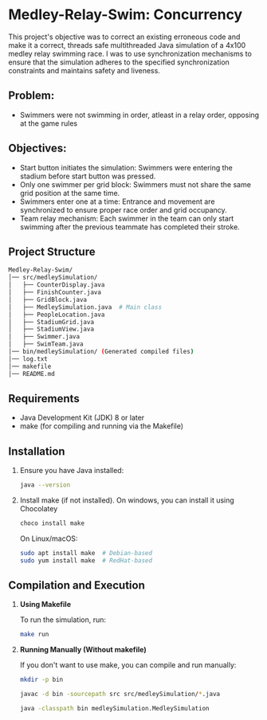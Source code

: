 # Medley-Relay-Swim: Concurrency
This project's objective was to correct an existing erroneous code and make it a correct, threads safe multithreaded Java simulation of a 4x100 medley relay swimming race. I was to use synchronization mechanisms to ensure that the simulation adheres to the specified synchronization constraints and maintains safety and liveness.


## Problem: 
- Swimmers were not swimming in order, atleast in a relay order, opposing at the game rules

## Objectives: 
- Start button initiates the simulation: Swimmers were entering the stadium before start button was pressed.
- Only one swimmer per grid block: Swimmers must not share the same grid position at the same time.
- Swimmers enter one at a time: Entrance and movement are synchronized to ensure proper race order and grid occupancy.
- Team relay mechanism: Each swimmer in the team can only start swimming after the previous teammate has completed their stroke.

## Project Structure
```bash
Medley-Relay-Swim/
│── src/medleySimulation/
│   ├── CounterDisplay.java
│   ├── FinishCounter.java
│   ├── GridBlock.java
│   ├── MedleySimulation.java  # Main class
│   ├── PeopleLocation.java
│   ├── StadiumGrid.java
│   ├── StadiumView.java
│   ├── Swimmer.java
│   ├── SwimTeam.java
│── bin/medleySimulation/ (Generated compiled files)
│── log.txt
│── makefile
│── README.md
```

## Requirements
- Java Development Kit (JDK) 8 or later
- make (for compiling and running via the Makefile)

## Installation
1. Ensure you have Java installed:
   ```bash
   java --version
   ```
2. Install make (if not installed). On windows, you can install it using Chocolatey
   ```bash
   choco install make
   ```
   On Linux/macOS:
   ```bash
   sudo apt install make  # Debian-based
   sudo yum install make  # RedHat-based
   ```

## Compilation and Execution
1. **Using Makefile**

   To run the simulation, run:
   ```bash
   make run
   ```

2. **Running Manually (Without makefile)**

   If you don't want to use make, you can compile and run manually:

      ```bash
      mkdir -p bin
      ```
      ```bash
      javac -d bin -sourcepath src src/medleySimulation/*.java
      ```
      ```bash
      java -classpath bin medleySimulation.MedleySimulation
      ```
   

